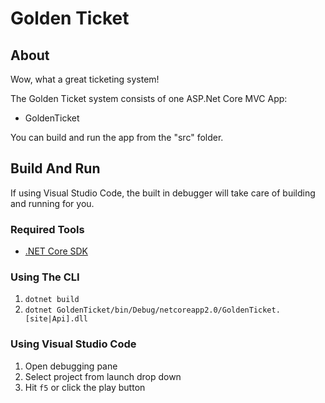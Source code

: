 # Golden Ticket

## About

Wow, what a great ticketing system!

The Golden Ticket system consists of one ASP.Net Core MVC App:

- GoldenTicket

You can build and run the app from the "src" folder.

## Build And Run

If using Visual Studio Code, the built in debugger will take care of building and running for you.

### Required Tools

- [.NET Core SDK](https://www.microsoft.com/net/download/thank-you/dotnet-sdk-2.1.4-windows-x64-installer)

### Using The CLI

1. `dotnet build`
1. `dotnet GoldenTicket/bin/Debug/netcoreapp2.0/GoldenTicket.[site|Api].dll`

### Using Visual Studio Code

1. Open debugging pane
1. Select project from launch drop down
1. Hit `f5` or click the play button
